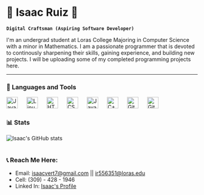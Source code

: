 
# 👾 Isaac Ruiz 👾

**`Digital Craftsman (Aspiring Software Developer)`**

I'm an undergrad student at Loras College Majoring in Computer Science with a minor in Mathematics. I am a passionate programmer that is devoted to 
continously sharpening their skills, gaining experience, and building new projects. 
I will be uploading some of my completed programming projects here. 

<p> </p>

---

### 🧰 Languages and Tools 

<img align="left" alt="Java" width="30px" style="padding-right:20px;" src="https://cdn.jsdelivr.net/gh/devicons/devicon/icons/java/java-original.svg"/>
<img align="left" alt="Linux" width="30px" style="padding-right:20px;" src="https://cdn.jsdelivr.net/gh/devicons/devicon/icons/linux/linux-original.svg" />
<img align="left" alt="HTML" width="30px" style="padding-right:20px;" src="https://cdn.jsdelivr.net/gh/devicons/devicon/icons/html5/html5-plain.svg" />
<img align="left" alt="CSS" width="30px" style="padding-right:20px;" src="https://cdn.jsdelivr.net/gh/devicons/devicon/icons/css3/css3-plain.svg" />
<img align="left" alt="JavaScript" width="30px" style="padding-right:20px;" src="https://cdn.jsdelivr.net/gh/devicons/devicon/icons/javascript/javascript-plain.svg" />
<img align="left" alt="C++" width="30px" style="padding-right:20px;" src="https://cdn.jsdelivr.net/gh/devicons/devicon/icons/cplusplus/cplusplus-line.svg" />
<img align="left" alt="GitHub" width="30px" style="padding-right:20px;" src="https://cdn.jsdelivr.net/gh/devicons/devicon/icons/github/github-original.svg" />
<img align="left" alt="Git" width="30px" style="padding-right:20px;" src="https://cdn.jsdelivr.net/gh/devicons/devicon/icons/git/git-original.svg" />
<br />

#

### 📊 Stats

![Isaac's GitHub stats](https://github-readme-stats.vercel.app/api?username=iruizz&show_icons=true&theme=algolia)

<!-- ![GitHub Streak](https://streak-stats.demolab.com?user=iruizz&theme=gruvbox&border_radius=4.5) -->
#

### 📞 Reach Me Here: 
- Email: isaacvert7@gmail.com || ir556351@loras.edu
- Cell: (309) - 428 - 1946
- Linked In: <a href="https://www.linkedin.com/in/isaac-ruiz-24b716215/"> Isaac's Profile</a>

<br>



